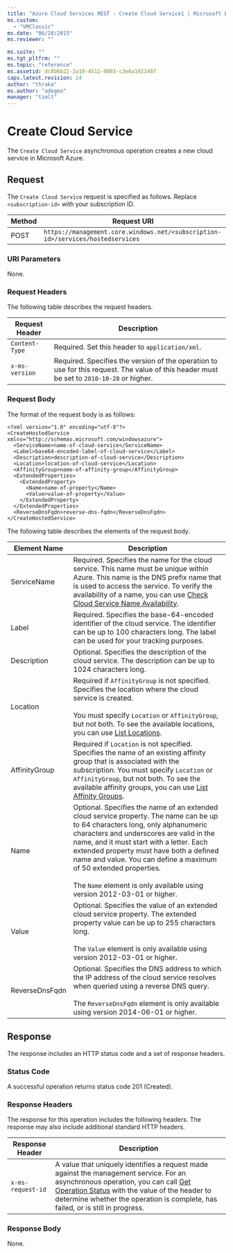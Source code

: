```yaml
---
title: "Azure Cloud Services REST - Create Cloud Service1 | Microsoft Docs"
ms.custom: 
  - "VMClassic"
ms.date: "06/28/2015"
ms.reviewer: ""

ms.suite: ""
ms.tgt_pltfrm: ""
ms.topic: "reference"
ms.assetid: dc8b6b22-3a10-4511-9803-c3e6a1021407
caps.latest.revision: 24
author: "thraka"
ms.author: "adegeo"
manager: "timlt"
---
```

# Create Cloud Service
The `Create Cloud Service` asynchronous operation creates a new cloud service in Microsoft Azure.  
  
## Request  
 The `Create Cloud Service` request is specified as follows. Replace `<subscription-id>` with your subscription ID.  
  
|Method|Request URI|  
|------------|-----------------|  
|POST|`https://management.core.windows.net/<subscription-id>/services/hostedservices`|  
  
### URI Parameters  
 None.  
  
### Request Headers  
 The following table describes the request headers.  
  
|Request Header|Description|  
|--------------------|-----------------|  
|`Content-Type`|Required. Set this header to `application/xml`.|  
|`x-ms-version`|Required. Specifies the version of the operation to use for this request. The value of this header must be set to `2010-10-28` or higher.|  
  
### Request Body  
 The format of the request body is as follows:  
  
```  
<?xml version="1.0" encoding="utf-8"?>  
<CreateHostedService xmlns="http://schemas.microsoft.com/windowsazure">  
  <ServiceName>name-of-cloud-service</ServiceName>  
  <Label>base64-encoded-label-of-cloud-service</Label>  
  <Description>description-of-cloud-service</Description>  
  <Location>location-of-cloud-service</Location>  
  <AffinityGroup>name-of-affinity-group</AffinityGroup>  
  <ExtendedProperties>  
    <ExtendedProperty>  
      <Name>name-of-property</Name>  
      <Value>value-of-property</Value>  
    </ExtendedProperty>  
  </ExtendedProperties>  
  <ReverseDnsFqdn>reverse-dns-fqdn</ReverseDnsFqdn>  
</CreateHostedService>  
```  
  
 The following table describes the elements of the request body.  
  
|Element Name|Description|  
|-|-|  
|ServiceName|Required. Specifies the name for the cloud service. This name must be unique within Azure. This name is the DNS prefix name that is used to access the service. To verify the availability of a name, you can use [Check Cloud Service Name Availability](rest-check-cloud-service-name-availability.md).|  
|Label|Required. Specifies the base-64-encoded identifier of the cloud service. The identifier can be up to 100 characters long. The label can be used for your tracking purposes.|  
|Description|Optional. Specifies the description of the cloud service. The description can be up to 1024 characters long.|  
|Location|Required if `AffinityGroup` is not specified. Specifies the location where the cloud service is created.<br /><br /> You must specify `Location` or `AffinityGroup`, but not both. To see the available locations, you can use [List Locations](https://msdn.microsoft.com/library/azure/954b5c9f-e9ae-434f-8c13-11cd74c5d1a1).|  
|AffinityGroup|Required if `Location` is not specified. Specifies the name of an existing affinity group that is associated with the subscription. You must specify `Location` or `AffinityGroup`, but not both. To see the available affinity groups, you can use [List Affinity Groups](https://msdn.microsoft.com/library/azure/e2af3475-b0d0-407c-8252-6af8d1e22215).|  
|Name|Optional. Specifies the name of an extended cloud service property. The name can be up to 64 characters long, only alphanumeric characters and underscores are valid in the name, and it must start with a letter. Each extended property must have both a defined name and value. You can define a maximum of 50 extended properties.<br /><br /> The `Name` element is only available using version 2012-03-01 or higher.|  
|Value|Optional. Specifies the value of an extended cloud service property. The extended property value can be up to 255 characters long.<br /><br /> The `Value` element is only available using version 2012-03-01 or higher.|  
|ReverseDnsFqdn|Optional. Specifies the DNS address to which the IP address of the cloud service resolves when queried using a reverse DNS query.<br /><br /> The `ReverseDnsFqdn` element is only available using version 2014-06-01 or higher.|  
  
## Response  
 The response includes an HTTP status code and a set of response headers.  
  
### Status Code  
 A successful operation returns status code 201 (Created).  
  
### Response Headers  
 The response for this operation includes the following headers. The response may also include additional standard HTTP headers.  
  
|Response Header|Description|  
|---------------------|-----------------|  
|`x-ms-request-id`|A value that uniquely identifies a request made against the management service. For an asynchronous operation, you can call [Get Operation Status](https://msdn.microsoft.com/library/azure/1215ece5-cbef-4a85-a3db-ab6c20c2c6df) with the value of the header to determine whether the operation is complete, has failed, or is still in progress.|  
  
### Response Body  
 None.